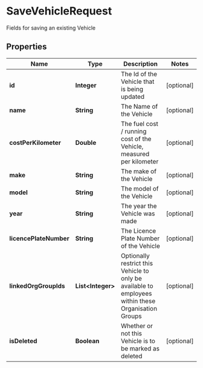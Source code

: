 

# SaveVehicleRequest

Fields for saving an existing Vehicle
## Properties

Name | Type | Description | Notes
------------ | ------------- | ------------- | -------------
**id** | **Integer** | The Id of the Vehicle that is being updated |  [optional]
**name** | **String** | The Name of the Vehicle |  [optional]
**costPerKilometer** | **Double** | The fuel cost / running cost of the Vehicle, measured per kilometer |  [optional]
**make** | **String** | The make of the Vehicle |  [optional]
**model** | **String** | The model of the Vehicle |  [optional]
**year** | **String** | The year the Vehicle was made |  [optional]
**licencePlateNumber** | **String** | The Licence Plate Number of the Vehicle |  [optional]
**linkedOrgGroupIds** | **List&lt;Integer&gt;** | Optionally restrict this Vehicle to only be available to employees within these Organisation Groups |  [optional]
**isDeleted** | **Boolean** | Whether or not this Vehicle is to be marked as deleted |  [optional]



